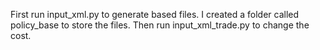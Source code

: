First run input_xml.py to generate based files. I created a folder called policy_base to store the files.
Then run input_xml_trade.py to change the cost.
